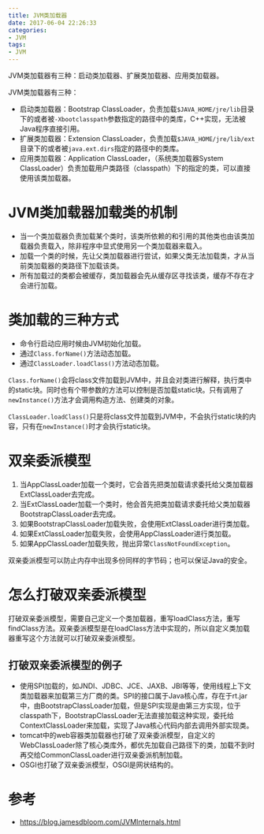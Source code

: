 ```yaml
---
title: JVM类加载器
date: 2017-06-04 22:26:33
categories: 
- JVM
tags:
- JVM
---
```


JVM类加载器有三种：启动类加载器、扩展类加载器、应用类加载器。

<!--more-->

JVM类加载器有三种：

- 启动类加载器：Bootstrap ClassLoader，负责加载`$JAVA_HOME/jre/lib`目录下的或者被`-Xbootclasspath`参数指定的路径中的类库，C++实现，无法被Java程序直接引用。
- 扩展类加载器：Extension ClassLoader，负责加载`$JAVA_HOME/jre/lib/ext`目录下的或者被`java.ext.dirs`指定的路径中的类库。
- 应用类加载器：Application ClassLoader，（系统类加载器System ClassLoader）负责加载用户类路径（classpath）下的指定的类，可以直接使用该类加载器。

# JVM类加载器加载类的机制

- 当一个类加载器负责加载某个类时，该类所依赖的和引用的其他类也由该类加载器负责载入，除非程序中显式使用另一个类加载器来载入。
- 加载一个类的时候，先让父类加载器进行尝试，如果父类无法加载类，才从当前类加载器的类路径下加载该类。
- 所有加载过的类都会被缓存，类加载器会先从缓存区寻找该类，缓存不存在才会进行加载。

# 类加载的三种方式

- 命令行启动应用时候由JVM初始化加载。
- 通过`Class.forName()`方法动态加载。
- 通过`ClassLoader.loadClass()`方法动态加载。

`Class.forName()`会将class文件加载到JVM中，并且会对类进行解释，执行类中的static块。同时也有个带参数的方法可以控制是否加载static块。只有调用了`newInstance()`方法才会调用构造方法、创建类的对象。

`ClassLoader.loadClass()`只是将class文件加载到JVM中，不会执行static块的内容，只有在`newInstance()`时才会执行static块。

# 双亲委派模型

1. 当AppClassLoader加载一个类时，它会首先把类加载请求委托给父类加载器ExtClassLoader去完成。
2. 当ExtClassLoader加载一个类时，他会首先把类加载请求委托给父类加载器BootstrapClassLoader去完成。
3. 如果BootstrapClassLoader加载失败，会使用ExtClassLoader进行类加载。
4. 如果ExtClassLoader加载失败，会使用AppClassLoader进行类加载。
5. 如果AppClassLoader加载失败，抛出异常`ClassNotFoundException`。

双亲委派模型可以防止内存中出现多份同样的字节码；也可以保证Java的安全。

# 怎么打破双亲委派模型

打破双亲委派模型，需要自己定义一个类加载器，重写loadClass方法，重写findClass方法。双亲委派模型是在loadClass方法中实现的，所以自定义类加载器重写这个方法就可以打破双亲委派模型。

## 打破双亲委派模型的例子

- 使用SPI加载的，如JNDI、JDBC、JCE、JAXB、JBI等等，使用线程上下文类加载器来加载第三方厂商的类。SPI的接口属于Java核心库，存在于rt.jar中，由BootstrapClassLoader加载，但是SPI实现是由第三方实现，位于classpath下，BootstrapClassLoader无法直接加载这种实现，委托给ContextClassLoader来加载，实现了Java核心代码内部去调用外部实现类。
- tomcat中的web容器类加载器也打破了双亲委派模型，自定义的WebClassLoader除了核心类库外，都优先加载自己路径下的类，加载不到时再交给CommonClassLoader进行双亲委派机制加载。
- OSGI也打破了双亲委派模型，OSGI是网状结构的。

# 参考

- https://blog.jamesdbloom.com/JVMInternals.html